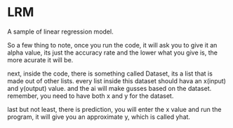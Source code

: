 # LRM
A sample of linear regression model.

So a few thing to note,
once you run the code, it will ask you to give it an alpha value, its just the accuracy rate and the lower what you give is, the more acurate it will be.

next, inside the code, there is something called Dataset, its a list that is made out of other lists. every list inside this dataset should hava an x(input) and y(output) value. and the ai will make gusses
based on the dataset. remember, you need to have both x and y for the dataset.

last but not least, there is prediction, you will enter the x value and run the program, it will give you an approximate y, which is called yhat.
